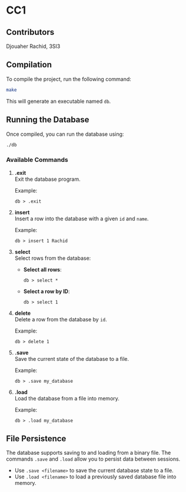 
# CC1

## Contributors
Djouaher Rachid, 3SI3

## Compilation

To compile the project, run the following command:

```bash
make
```

This will generate an executable named `db`.

## Running the Database

Once compiled, you can run the database using:

```bash
./db
```

### Available Commands

1. **.exit**  
   Exit the database program.
   
   Example:
   ```
   db > .exit
   ```

2. **insert**  
   Insert a row into the database with a given `id` and `name`.
   
   Example:
   ```
   db > insert 1 Rachid
   ```

3. **select**  
   Select rows from the database:
   
   - **Select all rows**:
     ```
     db > select *
     ```
   
   - **Select a row by ID**:
     ```
     db > select 1
     ```

4. **delete**  
   Delete a row from the database by `id`.
   
   Example:
   ```
   db > delete 1
   ```

5. **.save**  
   Save the current state of the database to a file.
   
   Example:
   ```
   db > .save my_database
   ```

6. **.load**  
   Load the database from a file into memory.
   
   Example:
   ```
   db > .load my_database
   ```

## File Persistence

The database supports saving to and loading from a binary file. The commands `.save` and `.load` allow you to persist data between sessions.

- Use `.save <filename>` to save the current database state to a file.
- Use `.load <filename>` to load a previously saved database file into memory.
